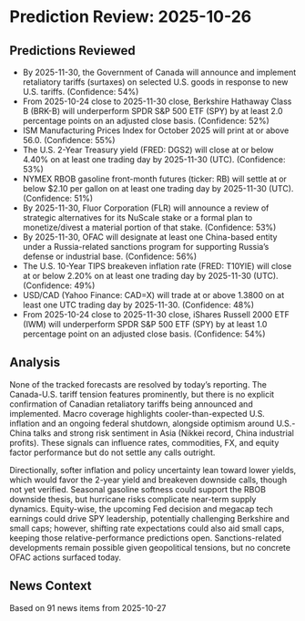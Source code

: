 # Prediction Review: 2025-10-26

## Predictions Reviewed

- By 2025-11-30, the Government of Canada will announce and implement retaliatory tariffs (surtaxes) on selected U.S. goods in response to new U.S. tariffs. (Confidence: 54%)
- From 2025-10-24 close to 2025-11-30 close, Berkshire Hathaway Class B (BRK-B) will underperform SPDR S&P 500 ETF (SPY) by at least 2.0 percentage points on an adjusted close basis. (Confidence: 52%)
- ISM Manufacturing Prices Index for October 2025 will print at or above 56.0. (Confidence: 55%)
- The U.S. 2-Year Treasury yield (FRED: DGS2) will close at or below 4.40% on at least one trading day by 2025-11-30 (UTC). (Confidence: 53%)
- NYMEX RBOB gasoline front-month futures (ticker: RB) will settle at or below $2.10 per gallon on at least one trading day by 2025-11-30 (UTC). (Confidence: 51%)
- By 2025-11-30, Fluor Corporation (FLR) will announce a review of strategic alternatives for its NuScale stake or a formal plan to monetize/divest a material portion of that stake. (Confidence: 53%)
- By 2025-11-30, OFAC will designate at least one China-based entity under a Russia-related sanctions program for supporting Russia’s defense or industrial base. (Confidence: 56%)
- The U.S. 10-Year TIPS breakeven inflation rate (FRED: T10YIE) will close at or below 2.20% on at least one trading day by 2025-11-30 (UTC). (Confidence: 49%)
- USD/CAD (Yahoo Finance: CAD=X) will trade at or above 1.3800 on at least one UTC trading day by 2025-11-30. (Confidence: 48%)
- From 2025-10-24 close to 2025-11-30 close, iShares Russell 2000 ETF (IWM) will underperform SPDR S&P 500 ETF (SPY) by at least 1.0 percentage point on an adjusted close basis. (Confidence: 54%)

## Analysis

None of the tracked forecasts are resolved by today’s reporting. The Canada-U.S. tariff tension features prominently, but there is no explicit confirmation of Canadian retaliatory tariffs being announced and implemented. Macro coverage highlights cooler-than-expected U.S. inflation and an ongoing federal shutdown, alongside optimism around U.S.-China talks and strong risk sentiment in Asia (Nikkei record, China industrial profits). These signals can influence rates, commodities, FX, and equity factor performance but do not settle any calls outright.

Directionally, softer inflation and policy uncertainty lean toward lower yields, which would favor the 2-year yield and breakeven downside calls, though not yet verified. Seasonal gasoline softness could support the RBOB downside thesis, but hurricane risks complicate near-term supply dynamics. Equity-wise, the upcoming Fed decision and megacap tech earnings could drive SPY leadership, potentially challenging Berkshire and small caps; however, shifting rate expectations could also aid small caps, keeping those relative-performance predictions open. Sanctions-related developments remain possible given geopolitical tensions, but no concrete OFAC actions surfaced today.

## News Context

Based on 91 news items from 2025-10-27
